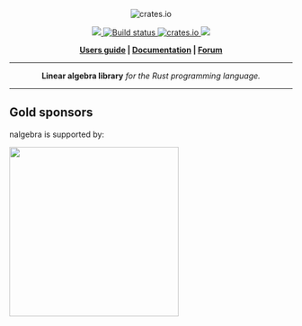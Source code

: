 <p align="center">
  <img src="https://nalgebra.org/img/logo_nalgebra.svg" alt="crates.io">
</p>
<p align="center">
    <a href="https://discord.gg/vt9DJSW">
        <img src="https://img.shields.io/discord/507548572338880513.svg?logo=discord&colorB=7289DA">
    </a>
    <a href="https://circleci.com/gh/dimforge/nalgebra">
        <img src="https://circleci.com/gh/dimforge/nalgebra.svg?style=svg" alt="Build status">
    </a>
    <a href="https://crates.io/crates/nalgebra">
         <img src="https://meritbadge.herokuapp.com/nalgebra?style=flat-square" alt="crates.io">
    </a>
    <a href="https://opensource.org/licenses/Apache-2.0">
        <img src="https://img.shields.io/badge/License-Apache%202.0-blue.svg">
    </a>
</p>
<p align = "center">
    <strong>
        <a href="https://nalgebra.org">Users guide</a> | <a href="https://docs.rs/nalgebra/latest/nalgebra/">Documentation</a> | <a href="https://discourse.nphysics.org/c/nalgebra">Forum</a>
    </strong>
</p>

-----

<p align = "center">
<b>Linear algebra library</b>
<i>for the Rust programming language.</i>
</p>

-----

## Gold sponsors
nalgebra is supported by:
<p>
  <a href="https://embark-studios.com">
    <img src="https://www.embark.dev/img/logo_black.png" width="301px">
  </a>
</p>
